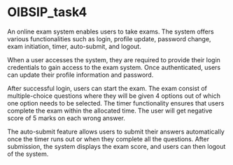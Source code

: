 # OIBSIP_task4
An online exam system enables users to take exams. The system offers various functionalities such as login, profile update, password change, exam initiation, timer, auto-submit, and logout.

When a user accesses the system, they are required to provide their login credentials to gain access to the exam system. Once authenticated, users can update their profile information and password.

After successful login, users can start the exam. The exam consist of multiple-choice questions where they will be given 4 options out of which one option needs to be selected. The timer functionality ensures that users complete the exam within the allocated time.
The user will get negative score of 5 marks on each wrong answer.

The auto-submit feature allows users to submit their answers automatically once the timer runs out or when they complete all the questions. After submission, the system displays the exam score, and users can then logout of the system.
